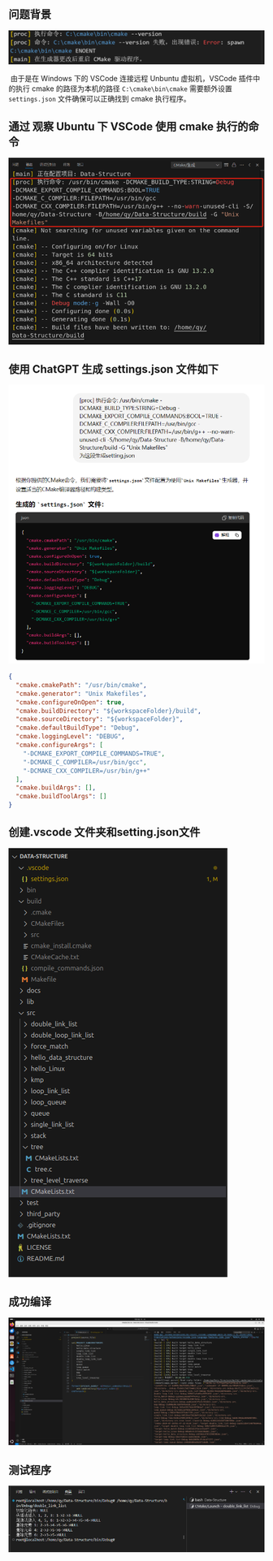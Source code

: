 ## 问题背景

![](..\picture\VSCode远程-1.png)

​	由于是在 Windows 下的 VSCode 连接远程 Unbuntu 虚拟机，VSCode 插件中的执行 cmake 的路径为本机的路径 `C:\cmake\bin\cmake` 需要额外设置 `settings.json` 文件确保可以正确找到 cmake 执行程序。

## 通过 观察 Ubuntu 下 VSCode 使用 cmake 执行的命令

![](..\picture\VSCode远程-2.png)

## 使用 ChatGPT 生成 settings.json 文件如下

![](..\picture\VSCode远程-3.png)

```json
{
  "cmake.cmakePath": "/usr/bin/cmake",
  "cmake.generator": "Unix Makefiles",
  "cmake.configureOnOpen": true,
  "cmake.buildDirectory": "${workspaceFolder}/build",
  "cmake.sourceDirectory": "${workspaceFolder}",
  "cmake.defaultBuildType": "Debug",
  "cmake.loggingLevel": "DEBUG",
  "cmake.configureArgs": [
    "-DCMAKE_EXPORT_COMPILE_COMMANDS=TRUE",
    "-DCMAKE_C_COMPILER=/usr/bin/gcc",
    "-DCMAKE_CXX_COMPILER=/usr/bin/g++"
  ],
  "cmake.buildArgs": [],
  "cmake.buildToolArgs": []
}
```

## 创建.vscode 文件夹和setting.json文件

![](..\picture\VSCode远程-5.png)

## 成功编译

![](..\picture\VSCode远程-4.png)

## 测试程序

![](..\picture\VSCode远程-6.png)